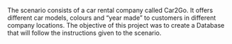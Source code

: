 The scenario consists of a car rental company called Car2Go. It offers different car models, colours and “year made” to customers in different company locations. The objective of this project was to create a Database that will follow the instructions given to the scenario.
